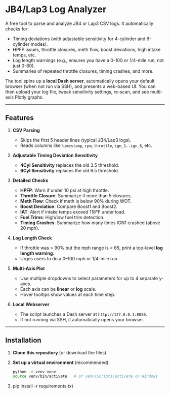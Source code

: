 # JB4/Lap3 Log Analyzer

A free tool to parse and analyze JB4 or Lap3 CSV logs. It automatically checks for:
- Timing deviations (with adjustable sensitivity for 4-cylinder and 6-cylinder modes).
- HPFP issues, throttle closures, meth flow, boost deviations, high intake temps, etc.
- Log length warnings (e.g., ensures you have a 0-100 or 1/4-mile run, not just 0-60).
- Summaries of repeated throttle closures, timing crashes, and more.

The tool spins up a **local Dash server**, automatically opens your default browser (when not run via SSH), and presents a web-based UI. You can then upload your log file, tweak sensitivity settings, re-scan, and see multi-axis Plotly graphs.

---

## **Features**

1. **CSV Parsing**  
   - Skips the first 5 header lines (typical JB4/Lap3 logs).  
   - Reads columns like `timestamp`, `rpm`, `throttle`, `ign_1..ign_6`, etc.

2. **Adjustable Timing Deviation Sensitivity**  
   - **4Cyl Sensitivity** replaces the old 3.5 threshold.  
   - **6Cyl Sensitivity** replaces the old 6.5 threshold.  

3. **Detailed Checks**  
   - **HPFP**: Warn if under 10 psi at high throttle.  
   - **Throttle Closure**: Summarize if more than 5 closures.  
   - **Meth Flow**: Check if meth is below 90% during WOT.  
   - **Boost Deviation**: Compare Boost1 and Boost2.  
   - **IAT**: Alert if intake temps exceed 118°F under load.  
   - **Fuel Trims**: High/low fuel trim detection.  
   - **Timing Crashes**: Summarize how many times IGN1 crashed (above 20 mph).  

4. **Log Length Check**  
   - If throttle was > 90% but the mph range is < 65, print a top-level **log length warning**.  
   - Urges users to do a 0–100 mph or 1/4-mile run.  

5. **Multi-Axis Plot**  
   - Use multiple dropdowns to select parameters for up to 4 separate y-axes.  
   - Each axis can be **linear** or **log** scale.  
   - Hover tooltips show values at each time step.

6. **Local Webserver**  
   - The script launches a Dash server at `http://127.0.0.1:8050`.  
   - If not running via SSH, it automatically opens your browser.

---

## **Installation**

1. **Clone this repository** (or download the files).

2. **Set up a virtual environment** (recommended):
   ```bash
   python -m venv venv
   source venv/bin/activate   # or venv\Scripts\activate on Windows
3. pip install -r requirements.txt
